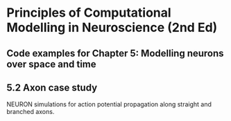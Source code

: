 # Principles of Computational Modelling in Neuroscience (2nd Ed)

## Code examples for Chapter 5: Modelling neurons over space and time

## 5.2 Axon case study

NEURON simulations for action potential propagation along straight and branched axons.